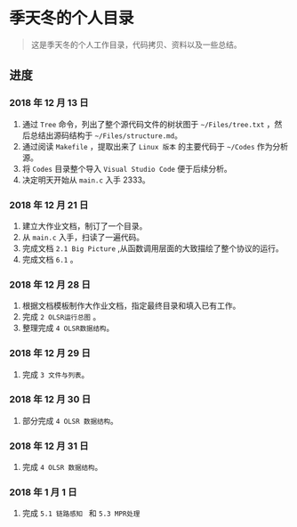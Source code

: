 # 季天冬的个人目录

> 这是季天冬的个人工作目录，代码拷贝、资料以及一些总结。

## 进度

### 2018 年 12 月 13 日

1. 通过 `Tree` 命令，列出了整个源代码文件的树状图于  `~/Files/tree.txt` ，然后总结出源码结构于 `~/Files/structure.md`。
2. 通过阅读  `Makefile` ，提取出来了  `Linux 版本` 的主要代码于 `~/Codes` 作为分析源。
3. 将 `Codes` 目录整个导入 `Visual Studio Code` 便于后续分析。
4. 决定明天开始从 `main.c` 入手 2333。

### 2018 年 12 月 21 日

1. 建立大作业文档，制订了一个目录。
2. 从 `main.c` 入手，扫读了一遍代码。
3. 完成文档 `2.1 Big Picture` ,从函数调用层面的大致描绘了整个协议的运行。
4. 完成文档 `6.1` 。

### 2018 年 12 月 28 日

1. 根据文档模板制作大作业文档，指定最终目录和填入已有工作。
2. 完成 `2 OLSR运行总图` 。
3. 整理完成 `4 OLSR数据结构`。

### 2018 年 12 月 29 日

1. 完成 `3 文件与列表`。

### 2018 年 12 月 30 日

1. 部分完成 `4 OLSR 数据结构`。

### 2018 年 12 月 31 日

1. 完成 `4 OLSR 数据结构`。

### 2018 年 1 月 1 日

1. 完成 `5.1 链路感知 ` 和 `5.3 MPR处理`

